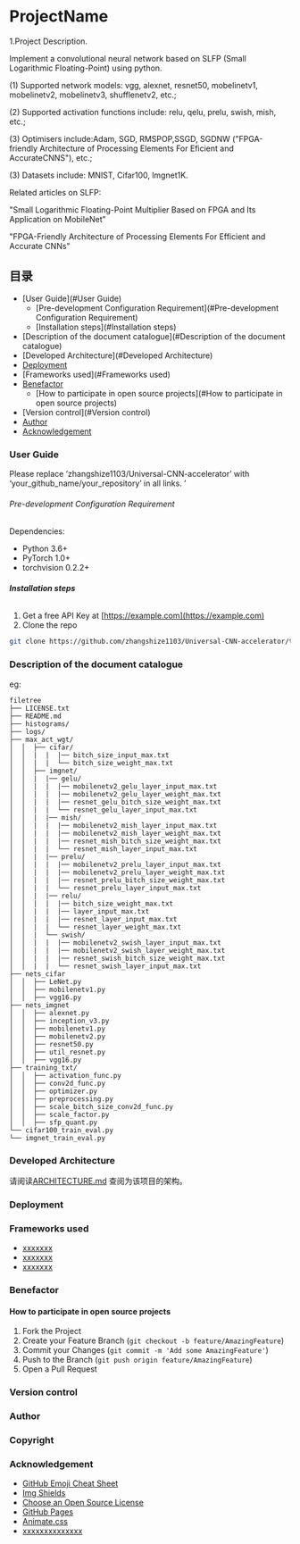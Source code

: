 # ProjectName
1.Project Description.  

Implement a convolutional neural network based on SLFP (Small Logarithmic Floating-Point) using python.  

(1)  Supported network models: vgg, alexnet, resnet50, mobelinetv1, mobelinetv2, mobelinetv3, shufflenetv2, etc.;   

(2)  Supported activation functions include: relu, qelu, prelu, swish, mish, etc.;  

(3)  Optimisers include:Adam, SGD, RMSPOP,SSGD, SGDNW ("FPGA-friendly Architecture of Processing Elements For Eficient and AccurateCNNS"), etc.;  

(3) Datasets include: MNIST, Cifar100, lmgnet1K.  

Related articles on SLFP:

"Small Logarithmic Floating-Point Multiplier Based on FPGA and Its Application on MobileNet"  

"FPGA-Friendly Architecture of Processing Elements For Efficient and Accurate CNNs"  



## 目录

- [User Guide](#User Guide)
  - [Pre-development Configuration Requirement](#Pre-development Configuration Requirement)
  - [Installation steps](#Installation steps)
- [Description of the document catalogue](#Description of the document catalogue)
- [Developed Architecture](#Developed Architecture)
- [Deployment](#Deployment)
- [Frameworks used](#Frameworks used)
- [Benefactor](#Benefactor)
  - [How to participate in open source projects](#How to participate in open source projects)
- [Version control](#Version control)
- [Author](#Author)
- [Acknowledgement](#Acknowledgement)

### User Guide

Please replace ‘zhangshize1103/Universal-CNN-accelerator’ with ‘your_github_name/your_repository’ in all links. ’

###### Pre-development Configuration Requirement

Dependencies:
- Python 3.6+
- PyTorch 1.0+
- torchvision 0.2.2+

###### **Installation steps**

1. Get a free API Key at [https://example.com](https://example.com)
2. Clone the repo

```sh
git clone https://github.com/zhangshize1103/Universal-CNN-accelerator/tree/main/Software)
```

### Description of the document catalogue
eg:

```
filetree 
├── LICENSE.txt
├── README.md
├── histograms/
├── logs/
├── max_act_wgt/
│  │  ├── cifar/
│  │  |  |  |── bitch_size_input_max.txt
│  │  |  |  └── bitch_size_weight_max.txt
│  │  ├── imgnet/
│  │  |  |── gelu/
│  │  |  |  |── mobilenetv2_gelu_layer_input_max.txt
│  │  |  |  |── mobilenetv2_gelu_layer_weight_max.txt
│  │  |  |  |── resnet_gelu_bitch_size_weight_max.txt
│  │  |  |  └── resnet_gelu_layer_input_max.txt
│  │  |  |── mish/
│  │  |  |  |── mobilenetv2_mish_layer_input_max.txt
│  │  |  |  |── mobilenetv2_mish_layer_weight_max.txt
│  │  |  |  |── resnet_mish_bitch_size_weight_max.txt
│  │  |  |  └── resnet_mish_layer_input_max.txt
│  │  |  |── prelu/
│  │  |  |  |── mobilenetv2_prelu_layer_input_max.txt
│  │  |  |  |── mobilenetv2_prelu_layer_weight_max.txt
│  │  |  |  |── resnet_prelu_bitch_size_weight_max.txt
│  │  |  |  └── resnet_prelu_layer_input_max.txt
│  │  |  |── relu/
│  │  |  |  |── bitch_size_weight_max.txt
│  │  |  |  |── layer_input_max.txt
│  │  |  |  |── resnet_layer_input_max.txt
│  │  |  |  └── resnet_layer_weight_max.txt
│  │  |  └── swish/
│  │  |  |  |── mobilenetv2_swish_layer_input_max.txt
│  │  |  |  |── mobilenetv2_swish_layer_weight_max.txt
│  │  |  |  |── resnet_swish_bitch_size_weight_max.txt
│  │  |  |  └── resnet_swish_layer_input_max.txt
├── nets_cifar
│  │  ├── LeNet.py
│  │  ├── mobilenetv1.py
│  │  ├── vgg16.py
├── nets_imgnet
│  │  ├── alexnet.py
│  │  ├── inception_v3.py
│  │  ├── mobilenetv1.py
│  │  ├── mobilenetv2.py
│  │  ├── resnet50.py
│  │  ├── util_resnet.py
│  │  ├── vgg16.py
├── training_txt/
│  │  ├── activation_func.py
│  │  ├── conv2d_func.py
│  │  ├── optimizer.py
│  │  ├── preprocessing.py
│  │  ├── scale_bitch_size_conv2d_func.py
│  │  ├── scale_factor.py
│  │  ├── sfp_quant.py
└── cifar100_train_eval.py
└── imgnet_train_eval.py

```


### Developed Architecture 

请阅读[ARCHITECTURE.md](https://github.com/zhangshize1103/Universal-CNN-accelerator/edit/main/Software/README.md) 查阅为该项目的架构。

### Deployment



### Frameworks used

- [xxxxxxx](https://getbootstrap.com)
- [xxxxxxx](https://jquery.com)
- [xxxxxxx](https://laravel.com)

### Benefactor



#### How to participate in open source projects




1. Fork the Project
2. Create your Feature Branch (`git checkout -b feature/AmazingFeature`)
3. Commit your Changes (`git commit -m 'Add some AmazingFeature'`)
4. Push to the Branch (`git push origin feature/AmazingFeature`)
5. Open a Pull Request



### Version control


### Author


### Copyright


### Acknowledgement


- [GitHub Emoji Cheat Sheet](https://www.webpagefx.com/tools/emoji-cheat-sheet)
- [Img Shields](https://shields.io)
- [Choose an Open Source License](https://choosealicense.com)
- [GitHub Pages](https://pages.github.com)
- [Animate.css](https://daneden.github.io/animate.css)
- [xxxxxxxxxxxxxx](https://connoratherton.com/loaders)

<!-- links -->
[your-project-path]:shaojintian/Best_README_template
[contributors-shield]: https://img.shields.io/github/contributors/shaojintian/Best_README_template.svg?style=flat-square
[contributors-url]: https://github.com/shaojintian/Best_README_template/graphs/contributors
[forks-shield]: https://img.shields.io/github/forks/shaojintian/Best_README_template.svg?style=flat-square
[forks-url]: https://github.com/shaojintian/Best_README_template/network/members
[stars-shield]: https://img.shields.io/github/stars/shaojintian/Best_README_template.svg?style=flat-square
[stars-url]: https://github.com/shaojintian/Best_README_template/stargazers
[issues-shield]: https://img.shields.io/github/issues/shaojintian/Best_README_template.svg?style=flat-square
[issues-url]: https://img.shields.io/github/issues/shaojintian/Best_README_template.svg
[license-shield]: https://img.shields.io/github/license/shaojintian/Best_README_template.svg?style=flat-square
[license-url]: https://github.com/shaojintian/Best_README_template/blob/master/LICENSE.txt
[linkedin-shield]: https://img.shields.io/badge/-LinkedIn-black.svg?style=flat-square&logo=linkedin&colorB=555
[linkedin-url]: https://linkedin.com/in/shaojintian





